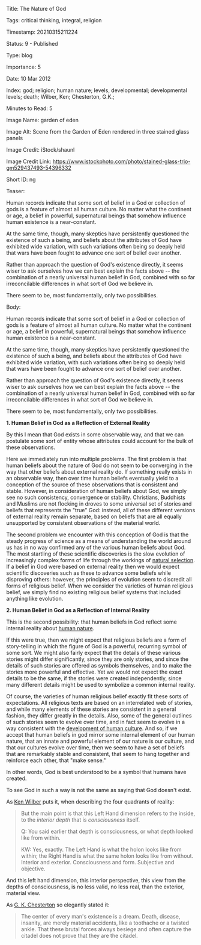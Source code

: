Title:  The Nature of God

Tags:   critical thinking, integral, religion

Timestamp: 20210315211224

Status: 9 - Published

Type:   blog

Importance: 5

Date:   10 Mar 2012

Index:  god; religion; human nature; levels, developmental; developmental levels; death; Wilber, Ken; Chesterton, G.K.; 

Minutes to Read: 5

Image Name: garden of eden

Image Alt: Scene from the Garden of Eden rendered in three stained glass panels

Image Credit: iStock/shaunl

Image Credit Link: https://www.istockphoto.com/photo/stained-glass-trio-gm529437493-54396332

Short ID: ng

Teaser: 

Human records indicate that some sort of belief in a God or collection of gods is a feature of almost all human culture. No matter what the continent or age, a belief in powerful, supernatural beings that somehow influence human existence is a near-constant. 

At the same time, though, many skeptics have persistently questioned the existence of such a being, and beliefs about the attributes of God have exhibited wide variation, with such variations often being so deeply held that wars have been fought to advance one sort of belief over another. 

Rather than approach the question of God's existence directly, it seems wiser to ask ourselves how we can best explain the facts above -- the combination of a nearly universal human belief in God, combined with so far irreconcilable differences in what sort of God we believe in. 

There seem to be, most fundamentally, only two possibilities.


Body: 

Human records indicate that some sort of belief in a God or collection of gods is a feature of almost all human culture. No matter what the continent or age, a belief in powerful, supernatural beings that somehow influence human existence is a near-constant. 

At the same time, though, many skeptics have persistently questioned the existence of such a being, and beliefs about the attributes of God have exhibited wide variation, with such variations often being so deeply held that wars have been fought to advance one sort of belief over another. 

Rather than approach the question of God's existence directly, it seems wiser to ask ourselves how we can best explain the facts above -- the combination of a nearly universal human belief in God, combined with so far irreconcilable differences in what sort of God we believe in. 

There seem to be, most fundamentally, only two possibilities. 

**1. Human Belief in God as a Reflection of External Reality**

By this I mean that God exists in some observable way, and that we can postulate some sort of entity whose attributes could account for the bulk of these observations. 

Here we immediately run into multiple problems. The first problem is that human beliefs about the nature of God do not seem to be converging in the way that other beliefs about external reality do. If something really exists in an observable way, then over time human beliefs eventually yield to a conception of the source of these observations that is consistent and stable. However, in consideration of human beliefs about God, we simply see no such consistency, convergence or stability. Christians, Buddhists and Muslims are not flocking in droves to some universal set of stories and beliefs that represents the "true" God: instead, all of these different versions of external reality remain separate, based on beliefs that are all equally unsupported by consistent observations of the material world. 

The second problem we encounter with this conception of God is that the steady progress of science as a means of understanding the world around us has in no way confirmed any of the various human beliefs about God. The most startling of these scientific discoveries is the slow evolution of increasingly complex forms of life through the workings of [natural selection][natural-selection]. If a belief in God were based on external reality then we would expect scientific discoveries such as these to advance some beliefs while disproving others: however, the principles of evolution seem to discredit all forms of religious belief. When we consider the varieties of human religious belief, we simply find no existing religious belief systems that included anything like evolution. 

**2. Human Belief in God as a Reflection of Internal Reality**

This is the second possibility: that human beliefs in God reflect some internal reality about [human nature][human-nature]. 

If this were true, then we might expect that religious beliefs are a form of story-telling in which the figure of God is a powerful, recurring symbol of some sort. We might also fairly expect that the details of these various stories might differ significantly, since they are only stories, and since the details of such stories are offered as symbols themselves, and to make the stories more powerful and effective. Yet we would not expect the exact details to be the same, if the stories were created independently, since many different details might be used to symbolize a common internal reality. 

Of course, the varieties of human religious belief exactly fit these sorts of expectations. All religious texts are based on an interrelated web of stories, and while many elements of these stories are consistent in a general fashion, they differ greatly in the details. Also, some of the general outlines of such stories seem to evolve over time, and in fact seem to evolve in a way consistent with the [development of human culture][levels]. And so, if we accept that human beliefs in god mirror some internal element of our human nature, that an innate and powerful element of our nature is our culture, and that our cultures evolve over time, then we seem to have a set of beliefs that are remarkably stable and consistent, that seem to hang together and reinforce each other, that "make sense."

In other words, God is best understood to be a symbol that humans have created.

To see God in such a way is not the same as saying that God doesn't exist. 

As [Ken Wilber][wilber] puts it, when describing the four quadrants of reality:

> But the main point is that this Left Hand dimension refers to the inside, to the *interior depth* that is *consciousness* itself. 
>
> Q: You said earlier that depth is consciousness, or what depth looked like from within. 
>
> KW: Yes, exactly. The Left Hand is what the holon looks like from within; the Right Hand is what the same holon looks like from without. Interior and exterior. Consciousness and form. Subjective and objective.

And this left hand dimension, this interior perspective, this view from the depths of consciousness, is no less valid, no less real, than the exterior, material view.  

As [G. K. Chesterton][chesterton] so elegantly stated it:

> The center of every man's existence is a dream. Death, disease, insanity, are merely material accidents, like a toothache or a twisted ankle. That these brutal forces always besiege and often capture the citadel does not prove that they are the citadel. 


[natural-selection]: http://en.wikipedia.org/wiki/Natural_selection
[human-nature]: human-nature.html
[levels]: 		developmental-levels.html
[chesterton]: 	../../quotes/the-center-of-every-mans-existence-is-a-dream.html
[wilber]: 		../../quotes/the-left-hand-dimension.html
